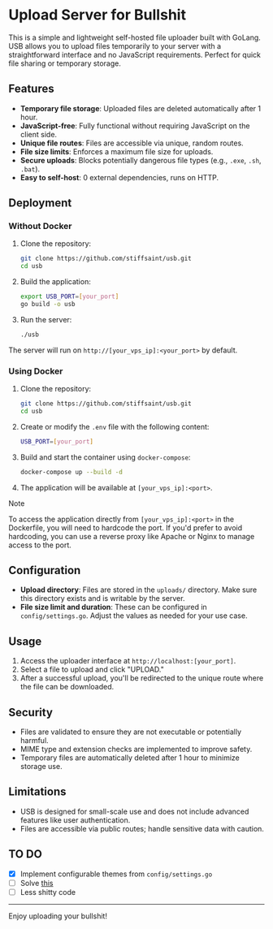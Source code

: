 # Upload Server for Bullshit

This is a simple and lightweight self-hosted file uploader built with GoLang. USB allows you to upload files temporarily to your server with a straightforward interface and no JavaScript requirements. Perfect for quick file sharing or temporary storage.

## Features

- **Temporary file storage**: Uploaded files are deleted automatically after 1 hour.
- **JavaScript-free**: Fully functional without requiring JavaScript on the client side.
- **Unique file routes**: Files are accessible via unique, random routes.
- **File size limits**: Enforces a maximum file size for uploads.
- **Secure uploads**: Blocks potentially dangerous file types (e.g., `.exe`, `.sh`, `.bat`).
- **Easy to self-host**: 0 external dependencies, runs on HTTP.

## Deployment

### Without Docker

1. Clone the repository:
   ```bash
   git clone https://github.com/stiffsaint/usb.git
   cd usb
   ```

2. Build the application:
   ```bash
   export USB_PORT=[your_port]
   go build -o usb
   ```

3. Run the server:
   ```bash
   ./usb
   ```

The server will run on `http://[your_vps_ip]:<your_port>` by default.

### Using Docker

1. Clone the repository:
   ```bash
   git clone https://github.com/stiffsaint/usb.git
   cd usb
   ```

2. Create or modify the `.env` file with the following content:
   ```bash
   USB_PORT=[your_port]
   ```

3. Build and start the container using `docker-compose`:
   ```bash
   docker-compose up --build -d
   ```

4. The application will be available at `[your_vps_ip]:<port>`. 

> [!NOTE]  
> To access the application directly from `[your_vps_ip]:<port>` in the Dockerfile, you will need to hardcode the port. If you'd prefer to avoid hardcoding, you can use a reverse proxy like Apache or Nginx to manage access to the port.

## Configuration

- **Upload directory**: Files are stored in the `uploads/` directory. Make sure this directory exists and is writable by the server.
- **File size limit and duration**: These can be configured in `config/settings.go`. Adjust the values as needed for your use case.

## Usage

1. Access the uploader interface at `http://localhost:[your_port]`.
2. Select a file to upload and click "UPLOAD."
3. After a successful upload, you'll be redirected to the unique route where the file can be downloaded.

## Security

- Files are validated to ensure they are not executable or potentially harmful.
- MIME type and extension checks are implemented to improve safety.
- Temporary files are automatically deleted after 1 hour to minimize storage use.

## Limitations

- USB is designed for small-scale use and does not include advanced features like user authentication.
- Files are accessible via public routes; handle sensitive data with caution.

## TO DO

- [x] Implement configurable themes from `config/settings.go`
- [ ] Solve [this](https://github.com/stiffsaint/usb/issues/3)
- [ ] Less shitty code

---

Enjoy uploading your bullshit!
